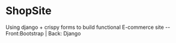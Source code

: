# ShopSite
Using django + crispy forms to build functional E-commerce site -- Front:Bootstrap | Back: Django
